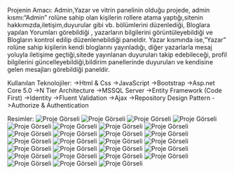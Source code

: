 Projenin Amacı:
Admin,Yazar ve vitrin panelinin olduğu projede,
admin kısmı:“Admin” rolüne sahip olan kişilerin rollere atama yaptığı,sitenin hakkımızda,iletişim,duyurular gibi vb. bölümlerini düzenlediği,
Bloglara yapılan Yorumları görebildiği ,
yazarların bilgilerini görüntüleyebildiği ve Blogların kontrol edilip düzenlenebildiği paneldir.
Yazar kısmında ise,”Yazar” rolüne sahip kişilerin kendi bloglarını yayınladığı,
diğer yazarlarla mesaj yoluyla iletişime geçtiği,sitede yayınlanan duyuruları takip edebileceği,
profil bilgilerini güncelleyebildiği,bildirim panellerinde duyuruları ve kendisine gelen mesajları görebildiği paneldir.

Kullanılan Teknolojiler:
->Html & Css
->JavaScript
->Bootstrap
->Asp.net Core 5.0
->N Tier Architecture
->MSSQL Server 
->Entity Framework (Code First)
->Identity
->Fluent Validation
->Ajax
->Repository Design Pattern
->Authorize & Authentication

Resimler:
![Proje Görseli](EvrenBlogCoreProjesi/ProjeImage/1.png)
![Proje Görseli](EvrenBlogCoreProjesi/ProjeImage/10.png)
![Proje Görseli](EvrenBlogCoreProjesi/ProjeImage/11.png)
![Proje Görseli](EvrenBlogCoreProjesi/ProjeImage/12.png)
![Proje Görseli](EvrenBlogCoreProjesi/ProjeImage/13.png)
![Proje Görseli](EvrenBlogCoreProjesi/ProjeImage/14.png)
![Proje Görseli](EvrenBlogCoreProjesi/ProjeImage/15.png)
![Proje Görseli](EvrenBlogCoreProjesi/ProjeImage/16.png)
![Proje Görseli](EvrenBlogCoreProjesi/ProjeImage/17.png)
![Proje Görseli](EvrenBlogCoreProjesi/ProjeImage/18.png)
![Proje Görseli](EvrenBlogCoreProjesi/ProjeImage/19.png)
![Proje Görseli](EvrenBlogCoreProjesi/ProjeImage/2.png)
![Proje Görseli](EvrenBlogCoreProjesi/ProjeImage/20.png)
![Proje Görseli](EvrenBlogCoreProjesi/ProjeImage/21.png)
![Proje Görseli](EvrenBlogCoreProjesi/ProjeImage/22.png)
![Proje Görseli](EvrenBlogCoreProjesi/ProjeImage/23.png)
![Proje Görseli](EvrenBlogCoreProjesi/ProjeImage/24.png)
![Proje Görseli](EvrenBlogCoreProjesi/ProjeImage/25.png)
![Proje Görseli](EvrenBlogCoreProjesi/ProjeImage/26.png)
![Proje Görseli](EvrenBlogCoreProjesi/ProjeImage/3.png)
![Proje Görseli](EvrenBlogCoreProjesi/ProjeImage/4.png)
![Proje Görseli](EvrenBlogCoreProjesi/ProjeImage/5.png)
![Proje Görseli](EvrenBlogCoreProjesi/ProjeImage/6.png)
![Proje Görseli](EvrenBlogCoreProjesi/ProjeImage/7.png)
![Proje Görseli](EvrenBlogCoreProjesi/ProjeImage/8.png)
![Proje Görseli](EvrenBlogCoreProjesi/ProjeImage/9.png)
![Proje Görseli](EvrenBlogCoreProjesi/ProjeImage/writerpanel.png)


